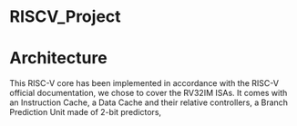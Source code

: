 # RISCV_Project
# Architecture 
This RISC-V core has been implemented in accordance with the RISC-V official documentation, we chose to cover the RV32IM ISAs.
It comes with an Instruction Cache, a Data Cache and their relative controllers, a Branch Prediction Unit made of 2-bit predictors, 
